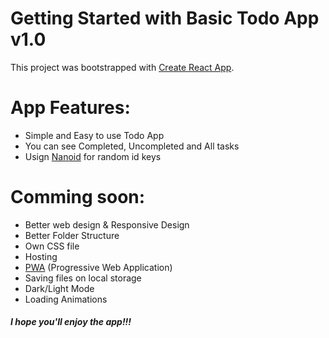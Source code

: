 Getting Started with Basic Todo App v1.0
===============
This project was bootstrapped with [Create React App](https://github.com/facebook/create-react-app).

App Features:
===============
- Simple and Easy to use Todo App
- You can see Completed, Uncompleted and All tasks
- Usign [Nanoid](https://www.npmjs.com/package/nanoid) for random id keys

Comming soon:
===============
- Better web design & Responsive Design
- Better Folder Structure
- Own CSS file
- Hosting
- [PWA](https://web.dev/progressive-web-apps/) (Progressive Web Application)
- Saving files on local storage
- Dark/Light Mode
- Loading Animations


##### I hope you'll enjoy the app!!!
